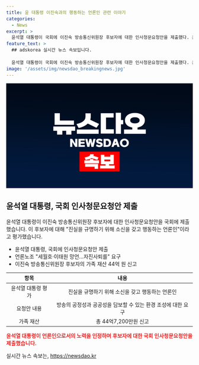 ```yaml
---
title: 윤 대통령 이진숙과의 행동하는 언론인 관련 이야기
categories:
  - News
excerpt: >
  윤석열 대통령이 국회에 이진숙 방송통신위원장 후보자에 대한 인사청문요청안을 제출했다. 윤 대통령은 후보자를 진실을 규명하기 위해 소신을 갖고 행동하는 언론인으로 평가하며, 방송의 공정성과 공공성을 담보할 적임자로 지목했다. 그러나 전국언론노조는 후보자의 노조 탄압, 극우 정치 성향 등을 지적하며 자진사퇴를 요구하고 있다. 또한, 이진숙 후보자의 가족 재산으로 총 44억7,200만원을 신고했다는 사실도 알려졌다.
feature_text: >
  ## adskorea 실시간 뉴스 속보입니다.

  윤석열 대통령이 국회에 이진숙 방송통신위원장 후보자에 대한 인사청문요청안을 제출했다. 윤 대통령은 후보자를 진실을 규명하기 위해 소신을 갖고 행동하는 언론인으로 평가하며, 방송의 공정성과 공공성을 담보할 적임자로 지목했다. 그러나 전국언론노조는 후보자의 노조 탄압, 극우 정치 성향 등을 지적하며 자진사퇴를 요구하고 있다. 또한, 이진숙 후보자의 가족 재산으로 총 44억7,200만원을 신고했다는 사실도 알려졌다.
image: '/assets/img/newsdao_breakingnews.jpg'
---
```


<p><img src="/assets/img/newsdao_breakingnews.jpg" alt="adskorea 속보" /></p>

<h2 data-ke-size="size26">윤석열 대통령, 국회 인사청문요청안 제출</h2>

<p data-ke-size="size16">윤석열 대통령이 이진숙 방송통신위원장 후보자에 대한 인사청문요청안을 국회에 제출했습니다. 이 후보자에 대해 "진실을 규명하기 위해 소신을 갖고 행동하는 언론인"이라고 평가했습니다.</p>

<ul>
<li>윤석열 대통령, 국회에 인사청문요청안 제출</li>
<li>언론노조 "세월호·이태원 망언...자진사퇴를" 요구</li>
<li>이진숙 방송통신위원장 후보자의 가족 재산 44억 원 신고</li>
</ul>

<table>
<thead>
<tr>
<th style="text-align: center;">항목</th>
<th style="text-align: center;">내용</th>
</tr>
</thead>
<tbody>
<tr>
<td style="text-align: center;">윤석열 대통령 평가</td>
<td style="text-align: center;">진실을 규명하기 위해 소신을 갖고 행동하는 언론인</td>
</tr>
<tr>
<td style="text-align: center;">요청안 내용</td>
<td style="text-align: center;">방송의 공정성과 공공성을 담보할 수 있는 환경 조성에 대한 요구</td>
</tr>
<tr>
<td style="text-align: center;">가족 재산</td>
<td style="text-align: center;">총 44억7,200만원 신고</td>
</tr>
</tbody>
</table>

<p><b><span style="color: #ee2323;">윤석열 대통령이 언론인으로서의 노력을 인정하며 후보자에 대한 국회 인사청문요청안을 제출했습니다.</span></b></p>

<p data-ke-size="size16"></p>
실시간 뉴스 속보는, <a href="https://newsdao.kr" rel="dofollow">https://newsdao.kr</a>


